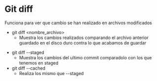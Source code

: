 # Git diff
Funciona para ver que cambio se han realizado en archivos modificados
- git diff <nombre_archivo>
    - Muestra los cambios realizados comparando el archivo anterior guardado en el disco duro contra lo que acabamos de guardar
+ git diff --staged
    + Muestra los cambios del ultimo commit comparadolo con los que tenemos en staged
+ git diff --cached
    + Realiza los mismo que --staged